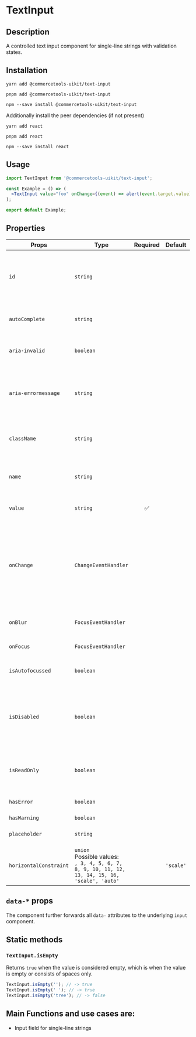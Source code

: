 <!-- THIS IS AN AUTOGENERATED FILE. DO NOT EDIT THIS FILE DIRECTLY. -->
<!-- This file is created by the `pnpm generate-readme` script. -->

# TextInput

## Description

A controlled text input component for single-line strings with validation states.

## Installation

```
yarn add @commercetools-uikit/text-input
```

```
pnpm add @commercetools-uikit/text-input
```

```
npm --save install @commercetools-uikit/text-input
```

Additionally install the peer dependencies (if not present)

```
yarn add react
```

```
pnpm add react
```

```
npm --save install react
```

## Usage

```jsx
import TextInput from '@commercetools-uikit/text-input';

const Example = () => (
  <TextInput value="foo" onChange={(event) => alert(event.target.value)} />
);

export default Example;
```

## Properties

| Props                  | Type                                                                                                  | Required | Default   | Description                                                                                                               |
| ---------------------- | ----------------------------------------------------------------------------------------------------- | :------: | --------- | ------------------------------------------------------------------------------------------------------------------------- |
| `id`                   | `string`                                                                                              |          |           | Used as HTML id property. An id is auto-generated when it is not specified.                                               |
| `autoComplete`         | `string`                                                                                              |          |           | Used as HTML autocomplete property                                                                                        |
| `aria-invalid`         | `boolean`                                                                                             |          |           | Indicate if the value entered in the input is invalid.                                                                    |
| `aria-errormessage`    | `string`                                                                                              |          |           | HTML ID of an element containing an error message related to the input.                                                   |
| `className`            | `string`                                                                                              |          |           | `className` forwarded to the underlying `<input />`.                                                                      |
| `name`                 | `string`                                                                                              |          |           | Used as HTML name of the input component. property                                                                        |
| `value`                | `string`                                                                                              |    ✅    |           | Value of the input component.                                                                                             |
| `onChange`             | `ChangeEventHandler`                                                                                  |          |           | Called with an event containing the new value. Required when input is not read only. Parent should pass it back as value. |
| `onBlur`               | `FocusEventHandler`                                                                                   |          |           | Called when input is blurred                                                                                              |
| `onFocus`              | `FocusEventHandler`                                                                                   |          |           | Called when input is focused                                                                                              |
| `isAutofocussed`       | `boolean`                                                                                             |          |           | Focus the input on initial render                                                                                         |
| `isDisabled`           | `boolean`                                                                                             |          |           | Indicates that the input cannot be modified (e.g not authorized, or changes currently saving).                            |
| `isReadOnly`           | `boolean`                                                                                             |          |           | Indicates that the field is displaying read-only content                                                                  |
| `hasError`             | `boolean`                                                                                             |          |           | Indicates if the input has invalid values                                                                                 |
| `hasWarning`           | `boolean`                                                                                             |          |           |                                                                                                                           |
| `placeholder`          | `string`                                                                                              |          |           | Placeholder text for the input                                                                                            |
| `horizontalConstraint` | `union`<br/>Possible values:<br/>`, 3, 4, 5, 6, 7, 8, 9, 10, 11, 12, 13, 14, 15, 16, 'scale', 'auto'` |          | `'scale'` | Horizontal size limit of the input fields.                                                                                |

## `data-*` props

The component further forwards all `data-` attributes to the underlying `input` component.

## Static methods

### `TextInput.isEmpty`

Returns `true` when the value is considered empty, which is when the value is empty or consists of spaces only.

```js
TextInput.isEmpty(''); // -> true
TextInput.isEmpty(' '); // -> true
TextInput.isEmpty('tree'); // -> false
```

## Main Functions and use cases are:

- Input field for single-line strings
